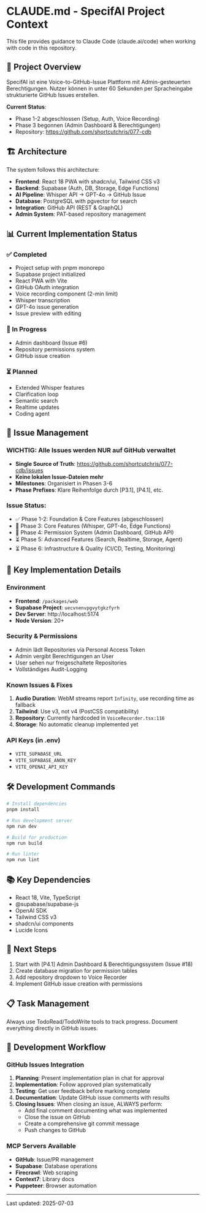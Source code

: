 # CLAUDE.md - SpecifAI Project Context

This file provides guidance to Claude Code (claude.ai/code) when working with code in this repository.

## 🎯 Project Overview

SpecifAI ist eine Voice-to-GitHub-Issue Plattform mit Admin-gesteuerten Berechtigungen. Nutzer können in unter 60 Sekunden per Spracheingabe strukturierte GitHub Issues erstellen.

**Current Status**:

- Phase 1-2 abgeschlossen (Setup, Auth, Voice Recording)
- Phase 3 begonnen (Admin Dashboard & Berechtigungen)
- Repository: https://github.com/shortcutchris/077-cdb

## 🏗️ Architecture

The system follows this architecture:

- **Frontend**: React 18 PWA with shadcn/ui, Tailwind CSS v3
- **Backend**: Supabase (Auth, DB, Storage, Edge Functions)
- **AI Pipeline**: Whisper API → GPT-4o → GitHub Issue
- **Database**: PostgreSQL with pgvector for search
- **Integration**: GitHub API (REST & GraphQL)
- **Admin System**: PAT-based repository management

## 📊 Current Implementation Status

### ✅ Completed

- Project setup with pnpm monorepo
- Supabase project initialized
- React PWA with Vite
- GitHub OAuth integration
- Voice recording component (2-min limit)
- Whisper transcription
- GPT-4o issue generation
- Issue preview with editing

### 🚧 In Progress

- Admin dashboard (Issue #6)
- Repository permissions system
- GitHub issue creation

### ⏳ Planned

- Extended Whisper features
- Clarification loop
- Semantic search
- Realtime updates
- Coding agent

## 📝 Issue Management

### WICHTIG: Alle Issues werden NUR auf GitHub verwaltet

- **Single Source of Truth**: https://github.com/shortcutchris/077-cdb/issues
- **Keine lokalen Issue-Dateien mehr**
- **Milestones**: Organisiert in Phasen 3-6
- **Phase Prefixes**: Klare Reihenfolge durch [P3.1], [P4.1], etc.

### Issue Status:

- ✅ Phase 1-2: Foundation & Core Features (abgeschlossen)
- 🚧 Phase 3: Core Features (Whisper, GPT-4o, Edge Functions)
- 🚧 Phase 4: Permission System (Admin Dashboard, GitHub API)
- ⏳ Phase 5: Advanced Features (Search, Realtime, Storage, Agent)
- ⏳ Phase 6: Infrastructure & Quality (CI/CD, Testing, Monitoring)

## 🔑 Key Implementation Details

### Environment

- **Frontend**: `/packages/web`
- **Supabase Project**: `uecvnenvpgvytgkzfyrh`
- **Dev Server**: http://localhost:5174
- **Node Version**: 20+

### Security & Permissions

- Admin lädt Repositories via Personal Access Token
- Admin vergibt Berechtigungen an User
- User sehen nur freigeschaltete Repositories
- Vollständiges Audit-Logging

### Known Issues & Fixes

1. **Audio Duration**: WebM streams report `Infinity`, use recording time as fallback
2. **Tailwind**: Use v3, not v4 (PostCSS compatibility)
3. **Repository**: Currently hardcoded in `VoiceRecorder.tsx:116`
4. **Storage**: No automatic cleanup implemented yet

### API Keys (in .env)

- `VITE_SUPABASE_URL`
- `VITE_SUPABASE_ANON_KEY`
- `VITE_OPENAI_API_KEY`

## 🛠️ Development Commands

```bash
# Install dependencies
pnpm install

# Run development server
npm run dev

# Build for production
npm run build

# Run linter
npm run lint
```

## 📚 Key Dependencies

- React 18, Vite, TypeScript
- @supabase/supabase-js
- OpenAI SDK
- Tailwind CSS v3
- shadcn/ui components
- Lucide Icons

## 🚀 Next Steps

1. Start with [P4.1] Admin Dashboard & Berechtigungssystem (Issue #18)
2. Create database migration for permission tables
3. Add repository dropdown to Voice Recorder
4. Implement GitHub issue creation with permissions

## 📋 Task Management

Always use TodoRead/TodoWrite tools to track progress. Document everything directly in GitHub issues.

## 🔄 Development Workflow

### GitHub Issues Integration

1. **Planning**: Present implementation plan in chat for approval
2. **Implementation**: Follow approved plan systematically
3. **Testing**: Get user feedback before marking complete
4. **Documentation**: Update GitHub issue comments with results
5. **Closing Issues**: When closing an issue, ALWAYS perform:
   - Add final comment documenting what was implemented
   - Close the issue on GitHub
   - Create a comprehensive git commit message
   - Push changes to GitHub

### MCP Servers Available

- **GitHub**: Issue/PR management
- **Supabase**: Database operations
- **Firecrawl**: Web scraping
- **Context7**: Library docs
- **Puppeteer**: Browser automation

---

Last updated: 2025-07-03
